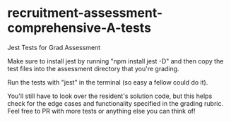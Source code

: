 # recruitment-assessment-comprehensive-A-tests
Jest Tests for Grad Assessment


Make sure to install jest by running "npm install jest -D" and then copy the test files into the assessment directory that you're grading.


Run the tests with "jest" in the terminal (so easy a fellow could do it). 


You'll still have to look over the resident's solution code, but this helps check for the edge cases and functionality specified in the grading rubric. Feel free to PR with more tests or anything else you can think of!
